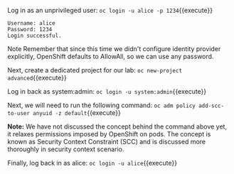 Log in as an unprivileged user:
`oc login -u alice -p 1234`{{execute}}

```
Username: alice
Password: 1234
Login successful.
```

Note Remember that since this time we didn't configure identity provider explicitly, OpenShift defaults to AllowAll, so we can use any password.

Next, create a dedicated project for our lab:
`oc new-project advanced`{{execute}}

Log in back as system:admin:
`oc login -u system:admin`{{execute}}

Next, we will need to run the following command:
`oc adm policy add-scc-to-user anyuid -z default`{{execute}}


**Note:** We have not discussed the concept behind the command above yet,  it relaxes permissions imposed by OpenShift on pods. The concept is known as Security Context Constraint (SCC) and is discussed more thoroughly in security context scenario.

Finally, log back in as alice:
`oc login -u alice`{{execute}}